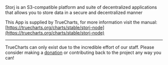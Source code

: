 Storj is an S3-compatible platform and suite of decentralized applications that allows you to store data in a secure and decentralized manner

This App is supplied by TrueCharts, for more information visit the manual: [https://truecharts.org/charts/stable/storj-node](https://truecharts.org/charts/stable/storj-node)

---

TrueCharts can only exist due to the incredible effort of our staff.
Please consider making a [donation](https://truecharts.org/about/sponsor) or contributing back to the project any way you can!
